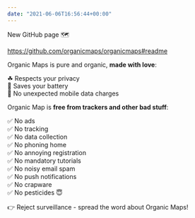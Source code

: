 ```yaml
---
date: "2021-06-06T16:56:44+00:00"
---
```


New GitHub page 🗺  
  
<https://github.com/organicmaps/organicmaps#readme>  
  
Organic Maps is pure and organic, **made with love**:  
  
☘ Respects your privacy  
🌱 Saves your battery  
🍃 No unexpected mobile data charges  
  
Organic Map is **free from trackers and other bad stuff**:  
  
✅ No ads  
✅ No tracking  
✅ No data collection  
✅ No phoning home  
✅ No annoying registration  
✅ No mandatory tutorials  
✅ No noisy email spam  
✅ No push notifications  
✅ No crapware  
✅ No pesticides 😇  
  
👉 Reject surveillance - spread the word about Organic Maps!